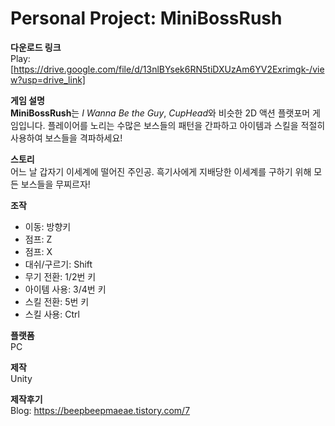 # Personal Project: MiniBossRush

**다운로드 링크**</br>
Play: [https://drive.google.com/file/d/13nlBYsek6RN5tiDXUzAm6YV2Exrimgk-/view?usp=drive_link]

**게임 설명**</br>
**MiniBossRush**는 *I Wanna Be the Guy*, *CupHead*와 비슷한 2D 액션 플랫포머 게임입니다.
플레이어를 노리는 수많은 보스들의 패턴을 간파하고 아이템과 스킬을 적절히 사용하여 보스들을 격파하세요!

**스토리**</br>
어느 날 갑자기 이세계에 떨어진 주인공. 흑기사에게 지배당한 이세계를 구하기 위해 모든 보스들을 무찌르자!

**조작**</br>
- 이동: 방향키</br>
- 점프: Z</br>
- 점프: X</br>
- 대쉬/구르기: Shift</br>
- 무기 전환: 1/2번 키</br>
- 아이템 사용: 3/4번 키</br>
- 스킬 전환: 5번 키</br>
- 스킬 사용: Ctrl</br>

**플랫폼**</br>
PC

**제작**</br>
Unity

**제작후기**</br>
Blog: https://beepbeepmaeae.tistory.com/7
